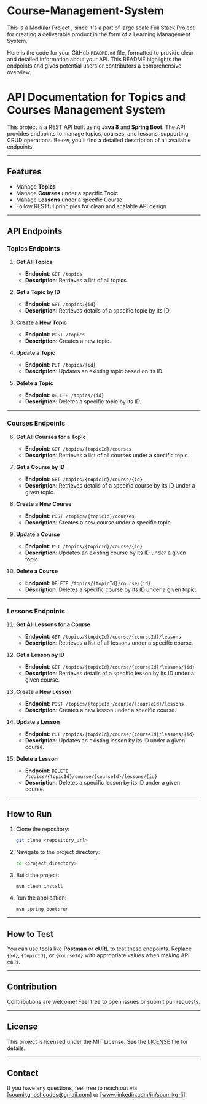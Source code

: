 # Course-Management-System
This is a Modular Project , since it's a part of  large scale Full Stack Project for creating a deliverable product in the form of a Learning Management System.

Here is the code for your GitHub `README.md` file, formatted to provide clear and detailed information about your API. This README highlights the endpoints and gives potential users or contributors a comprehensive overview.


# API Documentation for Topics and Courses Management System

This project is a REST API built using **Java 8** and **Spring Boot**. The API provides endpoints to manage topics,
courses, and lessons, supporting CRUD operations. Below, you'll find a detailed description of all available endpoints.

---

## Features
- Manage **Topics**
- Manage **Courses** under a specific Topic
- Manage **Lessons** under a specific Course
- Follow RESTful principles for clean and scalable API design

---

## API Endpoints

### Topics Endpoints
1. **Get All Topics**
   - **Endpoint**: `GET /topics`
   - **Description**: Retrieves a list of all topics.

2. **Get a Topic by ID**
   - **Endpoint**: `GET /topics/{id}`
   - **Description**: Retrieves details of a specific topic by its ID.

3. **Create a New Topic**
   - **Endpoint**: `POST /topics`
   - **Description**: Creates a new topic.

4. **Update a Topic**
   - **Endpoint**: `PUT /topics/{id}`
   - **Description**: Updates an existing topic based on its ID.

5. **Delete a Topic**
   - **Endpoint**: `DELETE /topics/{id}`
   - **Description**: Deletes a specific topic by its ID.

---

### Courses Endpoints
6. **Get All Courses for a Topic**
   - **Endpoint**: `GET /topics/{topicId}/courses`
   - **Description**: Retrieves a list of all courses under a specific topic.

7. **Get a Course by ID**
   - **Endpoint**: `GET /topics/{topicId}/course/{id}`
   - **Description**: Retrieves details of a specific course by its ID under a given topic.

8. **Create a New Course**
   - **Endpoint**: `POST /topics/{topicId}/courses`
   - **Description**: Creates a new course under a specific topic.

9. **Update a Course**
   - **Endpoint**: `PUT /topics/{topicId}/course/{id}`
   - **Description**: Updates an existing course by its ID under a given topic.

10. **Delete a Course**
    - **Endpoint**: `DELETE /topics/{topicId}/course/{id}`
    - **Description**: Deletes a specific course by its ID under a given topic.

---

### Lessons Endpoints
11. **Get All Lessons for a Course**
    - **Endpoint**: `GET /topics/{topicId}/course/{courseId}/lessons`
    - **Description**: Retrieves a list of all lessons under a specific course.

12. **Get a Lesson by ID**
    - **Endpoint**: `GET /topics/{topicId}/course/{courseId}/lessons/{id}`
    - **Description**: Retrieves details of a specific lesson by its ID under a given course.

13. **Create a New Lesson**
    - **Endpoint**: `POST /topics/{topicId}/course/{courseId}/lessons`
    - **Description**: Creates a new lesson under a specific course.

14. **Update a Lesson**
    - **Endpoint**: `PUT /topics/{topicId}/course/{courseId}/lessons/{id}`
    - **Description**: Updates an existing lesson by its ID under a given course.

15. **Delete a Lesson**
    - **Endpoint**: `DELETE /topics/{topicId}/course/{courseId}/lessons/{id}`
    - **Description**: Deletes a specific lesson by its ID under a given course.

---

## How to Run
1. Clone the repository:
   ```bash
   git clone <repository_url>
   ```
2. Navigate to the project directory:
   ```bash
   cd <project_directory>
   ```
3. Build the project:
   ```bash
   mvn clean install
   ```
4. Run the application:
   ```bash
   mvn spring-boot:run
   ```

---

## How to Test
You can use tools like **Postman** or **cURL** to test these endpoints. Replace `{id}`, `{topicId}`, or `{courseId}` with appropriate values when making API calls.

---

## Contribution
Contributions are welcome! Feel free to open issues or submit pull requests.

---

## License
This project is licensed under the MIT License. See the [LICENSE](LICENSE) file for details.

---

## Contact
If you have any questions, feel free to reach out via [soumikghoshcodes@gmail.com] or [www.linkedin.com/in/soumikg-li].
```

